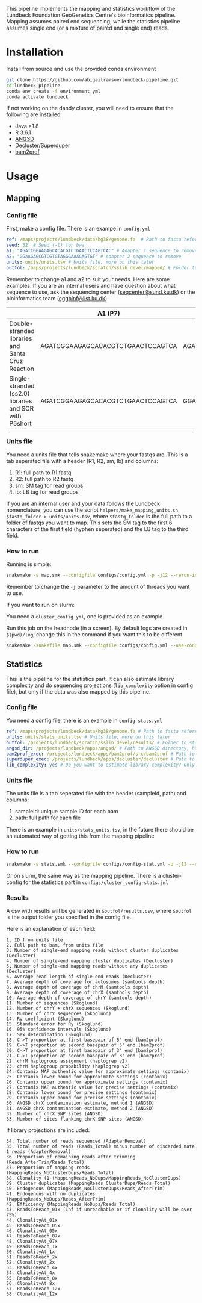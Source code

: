 This pipeline implements the mapping and statistics workflow of the Lundbeck Foundation GeoGenetics Centre's bioinformatics pipeline. Mapping assumes paired end sequencing, while the statistics pipeline assumes single end (or a mixture of paired and single end) reads.

# Installation

Install from source and use the provided conda environment
```bash
git clone https://github.com/abigailramsoe/lundbeck-pipeline.git
cd lundbeck-pipeline
conda env create -f environment.yml
conda activate lundbeck
```

If not working on the dandy cluster, you will need to ensure that the following are installed
* Java >1.8
* R 3.6.1
* [ANGSD](https://github.com/ANGSD/angsd)
* [Decluster/Superduper](https://github.com/ANGSD/decluster)
* [bam2prof](https://github.com/grenaud/bam2prof)


# Usage

## Mapping

### Config file

First, make a config file.  There is an exampe in `config.yml`

```yaml
ref: /maps/projects/lundbeck/data/hg38/genome.fa  # Path to fasta reference genome
seed: 32  # Seed (-l) for bwa
a1: "AGATCGGAAGAGCACACGTCTGAACTCCAGTCAC" # Adapter 1 sequence to remove
a2: "GGAAGAGCGTCGTGTAGGGAAAGAGTGT" # Adapter 2 sequence to remove
units: units/units.tsv # Units file, more on this later
outfol: /maps/projects/lundbeck/scratch/sslib_devel/mapped/ # Folder to write mapped files to
 ```

Remember to change a1 and a2 to suit your needs.
Here are some examples. If you are an internal users and have question about what sequence to use, ask the sequencing center (seqcenter@sund.ku.dk) or the bioinformatics team (cggbinf@list.ku.dk)

|| A1 (P7) | A2 (P5) |
| --- | --- | --- |
|Double-stranded libraries and Santa Cruz Reaction|AGATCGGAAGAGCACACGTCTGAACTCCAGTCA|AGATCGGAAGAGCGTCGTGTAGGGAAAG5|
Single-stranded (ss2.0) libraries and SCR with P5short|AGATCGGAAGAGCACACGTCTGAACTCCAGTCA|GGAAGAGCGTCGTGTAGGGAAAGAGTGT|



### Units file

You need a units file that tells snakemake where your fastqs are. This is a tab seperated file with a header (R1, R2, sm, lb) and columns:
1. R1: full path to R1 fastq
2. R2: full path to R2 fastq
3. sm: SM tag for read groups
4. lb: LB tag for read groups

If you are an internal user and your data follows the Lundbeck nomenclature, you can use the script `helpers/make_mapping_units.sh $fastq_folder > units/units.tsv`, where `$fastq_folder` is the full path to a folder of fastqs you want to map. This sets the SM tag to the first 6 characters of the first field (hyphen seperated) and the LB tag to the third field.

### How to run

Running is simple:
```bash
snakemake -s map.smk --configfile configs/config.yml -p -j12 --rerun-incomplete
```
Remember to change the `-j` parameter to the amount of threads you want to use.

If you want to run on slurm:

You need a `cluster_config.yml`, one is provided as an example.

Run this job on the headnode (in a screen). By default logs are created in `$(pwd)/log`, change this in the command if you want this to be different

```bash
snakemake -snakefile map.smk --configfile configs/config.yml --use-conda -j 90 --cluster-config configs/cluster_config.yml --cluster "sbatch --export=ALL -t {cluster.time} --ntasks-per-node {cluster.ntasks_per_node} --nodes {cluster.nodes} --cpus-per-task {cluster.cpus_per_task} --mem {cluster.memory} --partition {cluster.partition} --job-name {rulename}.{jobid} --output=$(pwd)/log/slurm-%j.out" --conda-frontend mamba --latency-wait 60  --rerun-incomplete --rerun-triggers mtime --conda-frontend mamba
```

## Statistics

This is the pipeline for the statistics part. It can also estimate library complexity and do sequencing projections (`lib_complexity` option in config file), but only if the data was also mapped by this pipeline.

### Config file
You need a config file, there is an example in `config-stats.yml`

```yaml
ref: /maps/projects/lundbeck/data/hg38/genome.fa # Path to fasta reference genome
units: units/stats_units.tsv # Units file, more on this later
outfol: /projects/lundbeck/scratch/sslib_devel/results/ # Folder to store the results
angsd_dir: /projects/lundbeck/apps/angsd/ # Path to ANGSD directory, https://github.com/ANGSD/angsd
bam2prof_exec: /projects/lundbeck/apps/bam2prof/src/bam2prof # Path to bam2prof executable https://github.com/grenaud/bam2prof
superduper_exec: /projects/lundbeck/apps/decluster/decluster # Path to decluster executable https://github.com/ANGSD/decluster
lib_complexity: yes # Do you want to estimate library complexity? Only available if mapped by this pipeline
```

### Units file

The units file is a tab seperated file with the header (sampleId, path) and columns:
1. sampleId: unique sample ID for each bam
2. path: full path for each file

There is an example in `units/stats_units.tsv`, in the future there should be an automated way of getting this from the mapping pipeline

### How to run

```bash
snakemake -s stats.smk --configfile configs/config-stat.yml -p -j12 --rerun-incomplete
```

Or on slurm, the same way as the mapping pipeline. There is a cluster-config for the statistics part in `configs/cluster_config-stats.jml`

### Results

A csv with results will be generated in `$outfol/results.csv`, where `$outfol` is the output folder you specified in the config file.

Here is an explanation of each field:

```
1. ID from units file
2. Full path to bam, from units file
3. Number of single-end mapping reads without cluster duplicates (Decluster)
4. Number of single-end mapping cluster duplicates (Decluster)
5. Number of single-end mapping reads without any duplicates (Decluster)
6. Average read length of single-end reads (Decluster)
7. Average depth of coverage for autosomes (samtools depth)
8. Average depth of coverage of chrM (samtools depth)
9. Average depth of coverage of chrX (samtools depth)
10. Average depth of coverage of chrY (samtools depth)
11. Number of sequences (Skoglund)
12. Number of chrY + chrX sequences (Skoglund)
13. Number of chrY sequences (Skoglund)
14. Ry coefficient (Skoglund)
15. Standard error for Ry (Skoglund)
16. 95% confidence intervals (Skoglund)
17. Sex determination (Skoglund)
18. C->T proportion at first basepair of 5' end (bam2prof)
19. C->T proportion at second basepair of 5' end (bam2prof)
20. C->T proportion at first basepair of 3' end (bam2prof)
21. C->T proportion at second basepair of 3' end (bam2prof)
22. chrM haplogroup assignment (haplogrep v2)
23. chrM haplogroup probability (haplogrep v2)
24. Contamix MAP authentic value for approximate settings (contamix)
25. Contamix lower bound for approximate settings (contamix)
26. Contamix upper bound for approximate settings (contamix)
27. Contamix MAP authentic value for precise settings (contamix)
28. Contamix lower bound for precise settings (contamix)
29. Contamix upper bound for precise settings (contamix)
30. ANGSD chrX contamination estimate, method 1 (ANGSD)
31. ANGSD chrX contamination estimate, method 2 (ANGSD)
32. Number of chrX SNP sites (ANGSD)
33. Number of sites flanking chrX SNP sites (ANGSD)
```

If library projections are included:

```
34. Total number of reads sequenced (AdapterRemoval)
35. Total number of reads (Reads_Total) minus number of discarded mate 1 reads (AdapterRemoval)
36. Proportion of remaining reads after trimming (Reads_AfterTrim/Reads_Total)
37. Proportion of mapping reads (MappingReads_NoClusterDups/Reads_Total)
38. Clonality (1-(MappingReads_NoDups/MappingReads_NoClusterDups)
39. Cluster duplicates (MappingReads_ClusterDups/Reads_Total)
40. Endogenous (MappingReads_NoClusterDups/Reads_AfterTrim)
41. Endogenous with no duplicates (MappingReads_NoDups/Reads_AfterTrim)
42. Efficiency (MappingReads_NoDups/Reads_Total)
43. ReadsToReach_01x (Inf if unreachable or if clonality will be over 75%)
44. ClonalityAt_01x
45. ReadsToReach_05x
46. ClonalityAt_05x
47. ReadsToReach_07x
48. ClonalityAt_07x
49. ReadsToReach_1x
50. ClonalityAt_1x
51. ReadsToReach_2x
52. ClonalityAt_2x
53. ReadsToReach_4x
54. ClonalityAt_4x
55. ReadsToReach_8x
56. ClonalityAt_8x
57. ReadsToReach_12x
58. ClonalityAt_12x
```
